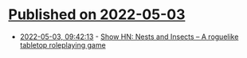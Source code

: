 # [Published on 2022-05-03](index.md)

* [2022-05-03, 09:42:13](https://news.ycombinator.com/item?id=31246405) - [Show HN: Nests and Insects – A roguelike tabletop roleplaying game](https://github.com/stassa/nests-and-insects)
